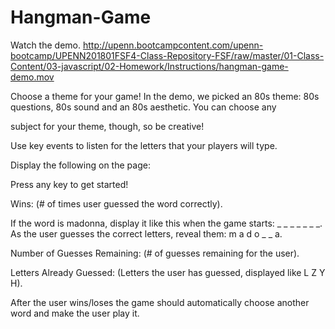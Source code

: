 # Hangman-Game

Watch the demo. http://upenn.bootcampcontent.com/upenn-bootcamp/UPENN201801FSF4-Class-Repository-FSF/raw/master/01-Class-Content/03-javascript/02-Homework/Instructions/hangman-game-demo.mov
<br>

Choose a theme for your game! In the demo, we picked an 80s theme: 80s questions, 80s sound and an 80s aesthetic. You can choose any 

subject for your theme, though, so be creative!



Use key events to listen for the letters that your players will type.


Display the following on the page:

Press any key to get started!

Wins: (# of times user guessed the word correctly).



If the word is madonna, display it like this when the game starts: _ _ _ _ _ _ _.
As the user guesses the correct letters, reveal them: m a d o _  _ a.



Number of Guesses Remaining: (# of guesses remaining for the user).

Letters Already Guessed: (Letters the user has guessed, displayed like L Z Y H).

After the user wins/loses the game should automatically choose another word and make the user play it.
